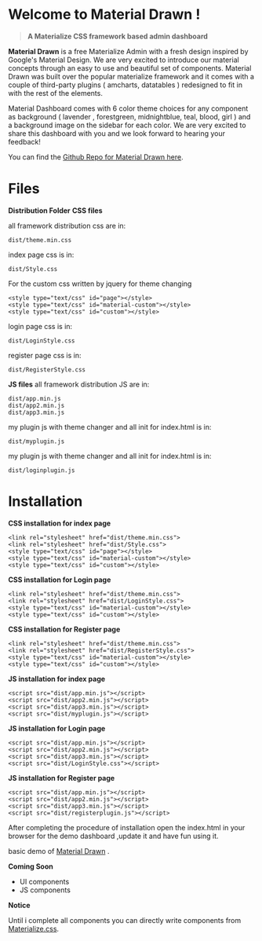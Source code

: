 # Welcome to Material Drawn !
> **A Materialize CSS framework based admin dashboard**

**Material Drawn** is a free Materialize Admin with a fresh design inspired by Google's Material Design. We are very excited to introduce our material concepts through an easy to use and beautiful set of components. Material Drawn was built over the popular materialize framework and it comes with a couple of third-party plugins ( amcharts, datatables ) redesigned to fit in with the rest of the elements.

  
Material Dashboard comes with 6 color theme choices for any component as background ( lavender , forestgreen, midnightblue, teal, blood, girl ) and a background image on the sidebar for each color.
We are very excited to share this dashboard with you and we look forward to hearing your feedback!  
  
You can find the [Github Repo for Material Drawn here](https://github.com/akshaysoni8707/MaterialDrawn).

# Files
**Distribution Folder**
**CSS files**

all framework distribution css are in:

    dist/theme.min.css

index page css is in:

    dist/Style.css

For the custom css written by jquery for theme  changing

    <style type="text/css" id="page"></style>
    <style type="text/css" id="material-custom"></style>
    <style type="text/css" id="custom"></style>

login page css is in:

    dist/LoginStyle.css

register page css is in:

    dist/RegisterStyle.css

**JS files**
all framework distribution JS are in:
>

    dist/app.min.js
    dist/app2.min.js
    dist/app3.min.js

my plugin js with theme changer and all init for index.html is in:

    dist/myplugin.js

my plugin js with theme changer and all init for index.html is in:

    dist/loginplugin.js


# Installation
**CSS installation for index page**

    <link rel="stylesheet" href="dist/theme.min.css">
    <link rel="stylesheet" href="dist/Style.css">
    <style type="text/css" id="page"></style>
    <style type="text/css" id="material-custom"></style>
    <style type="text/css" id="custom"></style>

**CSS installation for Login page**

    <link rel="stylesheet" href="dist/theme.min.css">
    <link rel="stylesheet" href="dist/LoginStyle.css">
    <style type="text/css" id="material-custom"></style>
    <style type="text/css" id="custom"></style>

**CSS installation for Register page**

    <link rel="stylesheet" href="dist/theme.min.css">
    <link rel="stylesheet" href="dist/RegisterStyle.css">
    <style type="text/css" id="material-custom"></style>
    <style type="text/css" id="custom"></style>

**JS installation for index page**

    <script src="dist/app.min.js"></script>
    <script src="dist/app2.min.js"></script>
    <script src="dist/app3.min.js"></script>
    <script src="dist/myplugin.js"></script>

**JS installation for Login page**

    <script src="dist/app.min.js"></script>
    <script src="dist/app2.min.js"></script>
    <script src="dist/app3.min.js"></script>
    <script src="dist/LoginStyle.css"></script>

**JS installation for Register page**

    <script src="dist/app.min.js"></script>
    <script src="dist/app2.min.js"></script>
    <script src="dist/app3.min.js"></script>
    <script src="dist/registerplugin.js"></script>

After completing the procedure of installation open the index.html in your browser for the demo dashboard ,update it and have fun using it.

basic demo of [Material Drawn](https://materialdrawn.000webhostapp.com) .

**Coming Soon**

 - UI components 
 - JS components

**Notice**

Until i complete all components you can directly write components from [Materialize.css](https://materializecss.com/).
